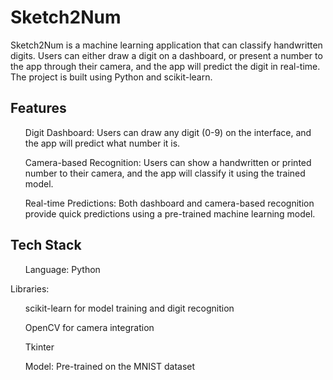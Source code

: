 # Sketch2Num

<p>Sketch2Num is a machine learning application that can classify handwritten digits. Users can either draw a digit on a dashboard, or present a number to the app through their camera, and the app will predict the digit in real-time. The project is built using Python and scikit-learn. </p>

## Features
<ul> Digit Dashboard: Users can draw any digit (0-9) on the interface, and the app will predict what number it is. </ul>
<ul> Camera-based Recognition: Users can show a handwritten or printed number to their camera, and the app will classify it using the trained model. </ul>
<ul> Real-time Predictions: Both dashboard and camera-based recognition provide quick predictions using a pre-trained machine learning model. </ul>

## Tech Stack
<ul> Language: Python </ul>
Libraries:
<ul> scikit-learn for model training and digit recognition </ul>
<ul> OpenCV for camera integration </ul>
<ul> Tkinter </ul>
<ul> Model: Pre-trained on the MNIST dataset </ul>
